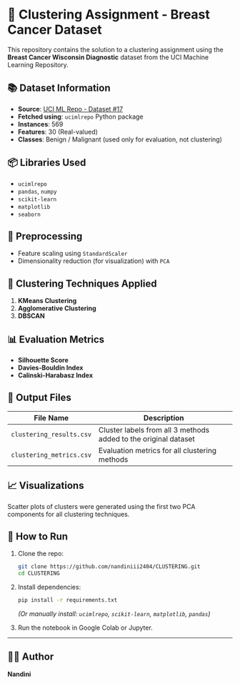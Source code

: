 # 🧠 Clustering Assignment - Breast Cancer Dataset

This repository contains the solution to a clustering assignment using the **Breast Cancer Wisconsin Diagnostic** dataset from the UCI Machine Learning Repository.

## 📚 Dataset Information

- **Source**: [UCI ML Repo - Dataset #17](https://archive.ics.uci.edu/dataset/17/breast+cancer+wisconsin+diagnostic)
- **Fetched using**: `ucimlrepo` Python package
- **Instances**: 569
- **Features**: 30 (Real-valued)
- **Classes**: Benign / Malignant (used only for evaluation, not clustering)

## 📦 Libraries Used

- `ucimlrepo`
- `pandas`, `numpy`
- `scikit-learn`
- `matplotlib`
- `seaborn`

## 🧼 Preprocessing

- Feature scaling using `StandardScaler`
- Dimensionality reduction (for visualization) with `PCA`

## 🤖 Clustering Techniques Applied

1. **KMeans Clustering**
2. **Agglomerative Clustering**
3. **DBSCAN**

## 📊 Evaluation Metrics

- **Silhouette Score**
- **Davies-Bouldin Index**
- **Calinski-Harabasz Index**

## 🧾 Output Files

| File Name | Description |
|-----------|-------------|
| `clustering_results.csv` | Cluster labels from all 3 methods added to the original dataset |
| `clustering_metrics.csv` | Evaluation metrics for all clustering methods |

## 📈 Visualizations

Scatter plots of clusters were generated using the first two PCA components for all clustering techniques.

## 🚀 How to Run

1. Clone the repo:
   ```bash
   git clone https://github.com/nandiniii2404/CLUSTERING.git
   cd CLUSTERING
   ```
2. Install dependencies:
   ```bash
   pip install -r requirements.txt
   ```
   *(Or manually install: `ucimlrepo`, `scikit-learn`, `matplotlib`, `pandas`)*

3. Run the notebook in Google Colab or Jupyter.

---

## 🙋‍♀️ Author

**Nandini**  




